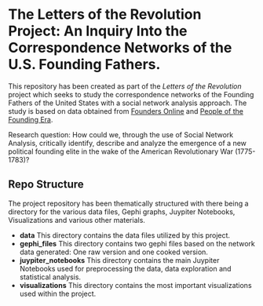 # The Letters of the Revolution Project: An Inquiry Into the Correspondence Networks of the U.S. Founding Fathers.

This repository has been created as part of the *Letters of the Revolution* project which seeks to study the correspondence networks of the Founding Fathers of the United States with a social network analysis approach. The study is based on data obtained from [Founders Online](https://www.founders.archives.gov/) and [People of the Founding Era](https://pfe.rotunda.upress.virginia.edu/). 

Research question: How could we, through the use of Social Network Analysis, critically identify, describe and analyze the emergence of a new political founding elite in the wake of the American Revolutionary War (1775-1783)?

## Repo Structure

The project repository has been thematically structured with there being a directory for the various data files, Gephi graphs, Juypiter Notebooks, Visualizations and various other materials. 

- **data** This directory contains the data files utilized by this project. 
- **gephi_files** This directory contains two gephi files based on the network data generated: One raw version and one cooked version.
- **juypiter_notebooks** This directory contains the main Juypiter Notebooks used for preprocessing the data, data exploration and statistical analysis. 
- **visualizations** This directory contains the most important visualizations used within the project.  

